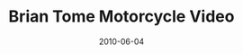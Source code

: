 ---
layout: media
category: media
title: "Brian Tome Motorcycle Video"
date: 2010-06-04
description: "Brian Tome rides his motorcycle to demonstrate how pleasure is an important part of
experiencing God's grace."
video: "http://s3.amazonaws.com/crossroads-media/other-media/video/BT%20Motorcycle.mp4"
video-poster: "http://s3.amazonaws.com/crossroads-media/images/BT_Motorcycle_Still.jpg"
---
